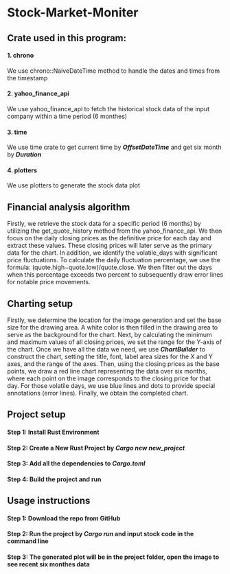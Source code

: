 # Stock-Market-Moniter

## Crate used in this program:
#### 1. chrono
We use chrono::NaiveDateTime method to handle the dates and times from the timestamp
#### 2. yahoo_finance_api
We use yahoo_finance_api to fetch the historical stock data of the input company within a time period (6 monthes)
#### 3. time
We use time crate to get current time by ***OffsetDateTime*** and get six month by ***Duration***
#### 4. plotters
We use plotters to generate the stock data plot

## Financial analysis algorithm
Firstly, we retrieve the stock data for a specific period (6 months) by utilizing the get_quote_history method from the yahoo_finance_api. 
We then focus on the daily closing prices as the definitive price for each day and extract these values. 
These closing prices will later serve as the primary data for the chart. 
In addition, we identify the volatile_days with significant price fluctuations. To calculate the daily fluctuation percentage, we use the formula: (quote.high−quote.low)/quote.close. 
We then filter out the days when this percentage exceeds two percent to subsequently draw error lines for notable price movements.

## Charting setup
Firstly, we determine the location for the image generation and set the base size for the drawing area. A white color is then filled in the drawing area to serve as the background for the chart. 
Next, by calculating the minimum and maximum values of all closing prices, we set the range for the Y-axis of the chart. 
Once we have all the data we need, we use ***ChartBuilder*** to construct the chart, setting the title, font, label area sizes for the X and Y axes, and the range of the axes. 
Then, using the closing prices as the base points, we draw a red line chart representing the data over six months, where each point on the image corresponds to the closing price for that day. 
For those volatile days, we use blue lines and dots to provide special annotations (error lines). Finally, we obtain the completed chart.

## Project setup

#### Step 1: Install Rust Environment
#### Step 2: Create a New Rust Project by ***Cargo new new_project***
#### Step 3: Add all the dependencies to ***Cargo.toml***
#### Step 4: Build the project and run

## Usage instructions
#### Step 1: Download the repo from GitHub
#### Step 2: Run the project by ***Cargo run*** and input stock code in the command line
#### Step 3: The generated plot will be in the project folder, open the image to see recent six monthes data